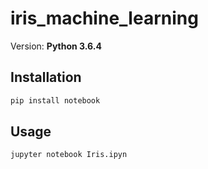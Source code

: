 # iris_machine_learning

Version: **Python 3.6.4**

## Installation

```bash
pip install notebook
```

## Usage

```bash
jupyter notebook Iris.ipyn
```
